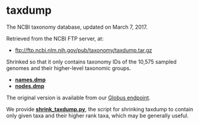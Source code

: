# taxdump

The NCBI taxonomy database, updated on March 7, 2017.

Retrieved from the NCBI FTP server, at:
- ftp://ftp.ncbi.nlm.nih.gov/pub/taxonomy/taxdump.tar.gz

Shrinked so that it only contains taxonomy IDs of the 10,575 sampled genomes and their higher-level taxonomic groups.

- [**names.dmp**](names.dmp)
- [**nodes.dmp**](nodes.dmp)

The original version is available from our [Globus endpoint](https://www.globus.org/app/transfer?origin_id=23fd07dc-b6c8-11e8-8bf8-0a1d4c5c824a&origin_path=%2F).

We provide [**shrink_taxdump.py**](../../../code/scripts/shrink_taxdump.py), the script for shrinking taxdump to contain only given taxa and their higher rank taxa, which may be generally useful.
